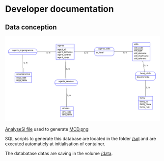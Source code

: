 # Developer documentation

## Data conception

![RefGPEC data model](./MCD.png)

[AnalyseSI file](./MCD.asi) used to generate [MCD.png](./MCD.png)

SQL scripts to generate this database are located in the folder [/sql](../sql/) and are executed automaticly at initialisation of container.

The databatase datas are saving in the volume [/data](../data/).

